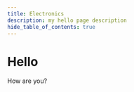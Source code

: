 ```yaml
---
title: Electronics
description: my hello page description
hide_table_of_contents: true
---
```


# Hello

How are you?
